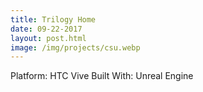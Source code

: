 ```yaml
---
title: Trilogy Home
date: 09-22-2017
layout: post.html
image: /img/projects/csu.webp
---
```


Platform: HTC Vive
Built With: Unreal Engine

